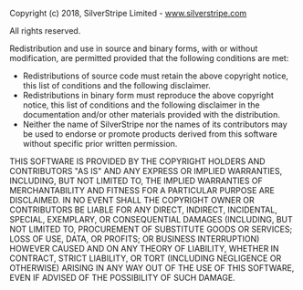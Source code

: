 Copyright (c) 2018, SilverStripe Limited - www.silverstripe.com

All rights reserved.

Redistribution and use in source and binary forms, with or without modification, are permitted provided
that the following conditions are met:

* Redistributions of source code must retain the above copyright notice, this list of conditions and the
following disclaimer.
* Redistributions in binary form must reproduce the above copyright notice, this list of conditions and
the following disclaimer in the documentation and/or other materials provided with the distribution.
* Neither the name of SilverStripe nor the names of its contributors may be used to endorse or promote
products derived from this software without specific prior written permission.

THIS SOFTWARE IS PROVIDED BY THE COPYRIGHT HOLDERS AND CONTRIBUTORS "AS IS" AND ANY EXPRESS OR IMPLIED 
WARRANTIES, INCLUDING, BUT NOT LIMITED TO, THE IMPLIED WARRANTIES OF MERCHANTABILITY AND FITNESS FOR A
PARTICULAR PURPOSE ARE DISCLAIMED. IN NO EVENT SHALL THE COPYRIGHT OWNER OR CONTRIBUTORS BE LIABLE FOR
ANY DIRECT, INDIRECT, INCIDENTAL, SPECIAL, EXEMPLARY, OR CONSEQUENTIAL DAMAGES (INCLUDING, BUT NOT LIMITED
TO, PROCUREMENT OF SUBSTITUTE GOODS OR SERVICES; LOSS OF USE, DATA, OR PROFITS; OR BUSINESS INTERRUPTION)
HOWEVER CAUSED AND ON ANY THEORY OF LIABILITY, WHETHER IN CONTRACT, STRICT LIABILITY, OR TORT (INCLUDING
NEGLIGENCE OR OTHERWISE) ARISING IN ANY WAY OUT OF THE USE OF THIS SOFTWARE, EVEN IF ADVISED OF THE POSSIBILITY
OF SUCH DAMAGE.
